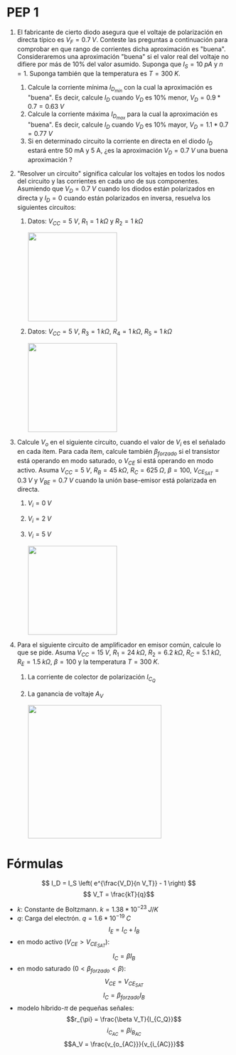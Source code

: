 # PEP 1

1. El fabricante de cierto diodo asegura que el voltaje de polarización en directa típico es $V_F = 0.7\;V$. Conteste las preguntas a continuación para comprobar en que rango de corrientes dicha aproximación es "buena". Consideraremos una aproximación "buena" si el valor real del voltaje no difiere por más de 10% del valor asumido. Suponga que $I_S=10\;pA$ y $n=1$. Suponga también que la temperatura es $T=300\;K$. 
   1. Calcule la corriente mínima $I_{D_{min}}$ con la cual la aproximación es "buena". Es decir, calcule $I_D$ cuando $V_D$ es 10% menor, $V_D = 0.9*0.7 = 0.63\;V$
   1. Calcule la corriente máxima $I_{D_{max}}$ para la cual la aproximación es "buena". Es decir, calcule $I_D$ cuando $V_D$ es 10% mayor, $V_D = 1.1*0.7 = 0.77\;V$
   1. Si en determinado circuito la corriente en directa en el diodo $I_D$ estará entre 50 mA y 5 A, ¿es la aproximación $V_D = 0.7\;V$ una buena aproximación ?

1. "Resolver un circuito" significa calcular los voltajes en todos los nodos del circuito y las corrientes en cada uno de sus componentes. Asumiendo que $V_D = 0.7\;V$ cuando los diodos están polarizados en directa y $I_D=0$ cuando están polarizados en inversa, resuelva los siguientes circuitos:
   
   1. Datos: $V_{CC}=5\;V$, $R_1=1\;k\Omega$ y $R_2=1\;k\Omega$

      <img src="https://julianodb.github.io/electronic_circuits_diagrams/battery_diode_2R.png" width="200">
   
   1. Datos: $V_{CC}=5\;V$, $R_3=1\;k\Omega$, $R_4=1\;k\Omega$, $R_5=1\;k\Omega$

      <img src="https://julianodb.github.io/electronic_circuits_diagrams/battery_2diode_3R.png" width="200">

1. Calcule $V_o$ en el siguiente circuito, cuando el valor de $V_i$ es el señalado en cada ítem. Para cada ítem, calcule también $\beta_{forzado}$ si el transistor está operando en modo saturado, o $V_{CE}$ si está operando en modo activo. Asuma $V_{CC}=5\;V$, $R_B= 45\;k\Omega$, $R_C= 625\;\Omega$, $\beta = 100$, $V_{CE_{SAT}} = 0.3\;V$ y $V_{BE} =0.7\;V$ cuando la unión base-emisor está polarizada en directa.
   1. $V_i = 0\;V$
   1. $V_i = 2\;V$
   1. $V_i = 5\;V$
   
      <img src="https://julianodb.github.io/electronic_circuits_diagrams/npn_inverter.png" width="200">

2. Para el siguiente circuito de amplificador en emisor común, calcule lo que se pide. Asuma $V_{CC} = 15\;V$, $R_1= 24\;k\Omega$, $R_2= 6.2\;k\Omega$, $R_C= 5.1\;k\Omega$, $R_E= 1.5\;k\Omega$, $\beta = 100$ y la temperatura $T=300\;K$.
   1. La corriente de colector de polarización $I_{C_Q}$
   2. La ganancia de voltaje $A_V$

      <img src="https://julianodb.github.io/electronic_circuits_diagrams/common_emitter.png" width="300"> 

# Fórmulas
$$ I_D = I_S \left( e^{\frac{V_D}{n V_T}} - 1 \right) $$
$$ V_T = \frac{kT}{q}$$

- $k$: Constante de Boltzmann. $k=1.38 * 10^{-23}\;J/K$
- $q$: Carga del electrón. $q=1.6*10^{-19}\;C$
$$I_E = I_C + I_B$$
- en modo activo ($V_{CE} > V_{CE_{SAT}}$):
$$I_C = \beta I_B $$
- en modo saturado ($0 < \beta_{forzado} < \beta$):
$$V_{CE} = V_{CE_{SAT}}$$
$$I_C = \beta_{forzado} I_B $$
- modelo híbrido-$\pi$ de pequeñas señales:
$$r_{\pi} = \frac{\beta V_T}{I_{C_Q}}$$
$$i_{C_{AC}} = \beta i_{B_{AC}} $$
$$A_V = \frac{v_{o_{AC}}}{v_{i_{AC}}}$$
